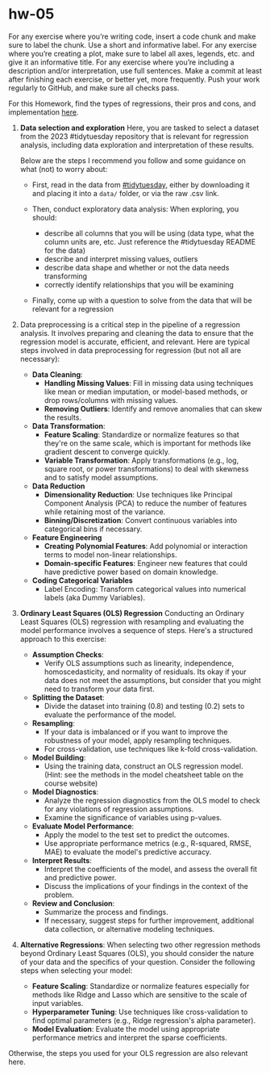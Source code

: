 # hw-05

For any exercise where you’re writing code, insert a code chunk and make
sure to label the chunk. Use a short and informative label. For any
exercise where you’re creating a plot, make sure to label all axes,
legends, etc. and give it an informative title. For any exercise where
you’re including a description and/or interpretation, use full
sentences. Make a commit at least after finishing each exercise, or
better yet, more frequently. Push your work regularly to GitHub, and make sure 
all checks pass.

For this Homework, find the types of regressions, their pros and cons, and implementation [here](https://datamineaz.org/tables/model-cheatsheet.html). 

1.  **Data selection and exploration** Here, you are tasked to select a dataset from the 2023 #tidytuesday repository that is relevant for regression analysis, including data exploration and interpretation of these results. 

    Below are the steps I recommend you follow and some guidance on what
    (not) to worry about:

    -   First, read in the data from [#tidytuesday](https://github.com/rfordatascience/tidytuesday/tree/master/data/2023), either by downloading it and placing it into a `data/` folder, or via the raw .csv link.

    -   Then, conduct exploratory data analysis: When exploring, you should:

        -   describe all columns that you will be using (data type, what the column units are, etc. Just reference the #tidytuesday README for the data)
        -   describe and interpret missing values, outliers 
        -   describe data shape and whether or not the data needs transforming
        -   correctly identify relationships that you will be examining
     
    - Finally, come up with a question to solve from the data that will be relevant for a regression


2.  Data preprocessing is a critical step in the pipeline of a regression analysis. It involves preparing and cleaning the data to ensure that the regression model is accurate, efficient, and relevant. Here are typical steps involved in data preprocessing for regression (but not all are necessary):

    - **Data Cleaning**:
        -   **Handling Missing Values**: Fill in missing data using techniques like mean or median imputation, or model-based methods, or drop rows/columns with missing values.
        -   **Removing Outliers**: Identify and remove anomalies that can skew the results.
    - **Data Transformation**:
        -   **Feature Scaling**: Standardize or normalize features so that they're on the same scale, which is important for methods like gradient descent to converge quickly.
        -   **Variable Transformation**: Apply transformations (e.g., log, square root, or power transformations) to deal with skewness and to satisfy model assumptions.
    - **Data Reduction**
        -   **Dimensionality Reduction**: Use techniques like Principal Component Analysis (PCA) to reduce the number of features while retaining most of the variance.
        -   **Binning/Discretization**: Convert continuous variables into categorical bins if necessary.
    - **Feature Engineering**
        -   **Creating Polynomial Features**: Add polynomial or interaction terms to model non-linear relationships.
        -   **Domain-specific Features**: Engineer new features that could have predictive power based on domain knowledge.
    - **Coding Categorical Variables**
        - Label Encoding: Transform categorical values into numerical labels (aka Dummy Variables).
    

3.  **Ordinary Least Squares (OLS) Regression** Conducting an Ordinary Least Squares (OLS) regression with resampling and evaluating the model performance involves a sequence of steps. Here's a structured approach to this exercise:

    - **Assumption Checks**:
        - Verify OLS assumptions such as linearity, independence, homoscedasticity, and normality of residuals. Its okay if your data does not meet the assumptions, but consider that you might need to transform your data first.
    - **Splitting the Dataset**:
        - Divide the dataset into training (0.8) and testing (0.2) sets to evaluate the performance of the model.
    - **Resampling**:
        -  If your data is imbalanced or if you want to improve the robustness of your model, apply resampling techniques.
        -  For cross-validation, use techniques like k-fold cross-validation.
    - **Model Building**:
        -  Using the training data, construct an OLS regression model. (Hint: see the methods in the model cheatsheet table on the course website)
    - **Model Diagnostics**:
        - Analyze the regression diagnostics from the OLS model to check for any violations of regression assumptions.
        - Examine the significance of variables using p-values.
    - **Evaluate Model Performance**:
        - Apply the model to the test set to predict the outcomes.
        - Use appropriate performance metrics (e.g., R-squared, RMSE, MAE) to evaluate the model's predictive accuracy.
    - **Interpret Results**:
        - Interpret the coefficients of the model, and assess the overall fit and predictive power.
        - Discuss the implications of your findings in the context of the problem.
    - **Review and Conclusion**:
        - Summarize the process and findings.
        - If necessary, suggest steps for further improvement, additional data collection, or alternative modeling techniques.
      
4. **Alternative Regressions**: When selecting two other regression methods beyond Ordinary Least Squares (OLS), you should consider the nature of your data and the specifics of your question. Consider the following steps when selecting your model:

   - **Feature Scaling**: Standardize or normalize features especially for methods like Ridge and Lasso which are sensitive to the scale of input variables.
   - **Hyperparameter Tuning**: Use techniques like cross-validation to find optimal parameters (e.g., Ridge regression's alpha parameter).
   - **Model Evaluation**: Evaluate the model using appropriate performance metrics and interpret the sparse coefficients.
  
Otherwise, the steps you used for your OLS regression are also relevant here.
